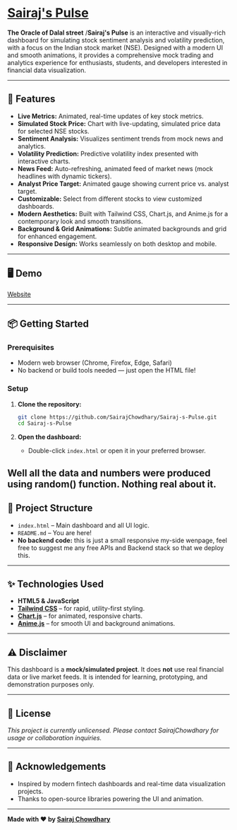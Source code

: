 # [Sairaj's Pulse](https://algorichm.netlify.app/)
**The Oracle of Dalal street**
/**Sairaj's Pulse** is an interactive and visually-rich dashboard for simulating stock sentiment analysis and volatility prediction, with a focus on the Indian stock market (NSE). Designed with a modern UI and smooth animations, it provides a comprehensive mock trading and analytics experience for enthusiasts, students, and developers interested in financial data visualization.

---

## 🚀 Features

- **Live Metrics:** Animated, real-time updates of key stock metrics.
- **Simulated Stock Price:** Chart with live-updating, simulated price data for selected NSE stocks.
- **Sentiment Analysis:** Visualizes sentiment trends from mock news and analytics.
- **Volatility Prediction:** Predictive volatility index presented with interactive charts.
- **News Feed:** Auto-refreshing, animated feed of market news (mock headlines with dynamic tickers).
- **Analyst Price Target:** Animated gauge showing current price vs. analyst target.
- **Customizable:** Select from different stocks to view customized dashboards.
- **Modern Aesthetics:** Built with Tailwind CSS, Chart.js, and Anime.js for a contemporary look and smooth transitions.
- **Background & Grid Animations:** Subtle animated backgrounds and grid for enhanced engagement.
- **Responsive Design:** Works seamlessly on both desktop and mobile.

---

## 🖥️ Demo
   [Website](https://algorichm.netlify.app/)

---

## 📦 Getting Started

### Prerequisites

- Modern web browser (Chrome, Firefox, Edge, Safari)
- No backend or build tools needed — just open the HTML file!

### Setup

1. **Clone the repository:**
   ```sh
   git clone https://github.com/SairajChowdhary/Sairaj-s-Pulse.git
   cd Sairaj-s-Pulse
   ```

2. **Open the dashboard:**
   - Double-click `index.html` or open it in your preferred browser.

Well all the data and numbers were produced using random() function. Nothing real about it.
---

## 🧩 Project Structure

- `index.html` – Main dashboard and all UI logic.
- `README.md` – You are here!
- **No backend code:** this is just a small responsive my-side wenpage, feel free to suggest me any free APIs and Backend stack so that we deploy this.

---

## ✨ Technologies Used

- **HTML5 & JavaScript**
- **[Tailwind CSS](https://tailwindcss.com/)** – for rapid, utility-first styling.
- **[Chart.js](https://www.chartjs.org/)** – for animated, responsive charts.
- **[Anime.js](https://animejs.com/)** – for smooth UI and background animations.

---

## ⚠️ Disclaimer

This dashboard is a **mock/simulated project**. It does **not** use real financial data or live market feeds. It is intended for learning, prototyping, and demonstration purposes only.

---

## 📄 License

_This project is currently unlicensed. Please contact SairajChowdhary for usage or collaboration inquiries._

---

## 🙏 Acknowledgements

- Inspired by modern fintech dashboards and real-time data visualization projects.
- Thanks to open-source libraries powering the UI and animation.

---

**Made with ❤️ by [Sairaj Chowdhary](https://github.com/SairajChowdhary)**
